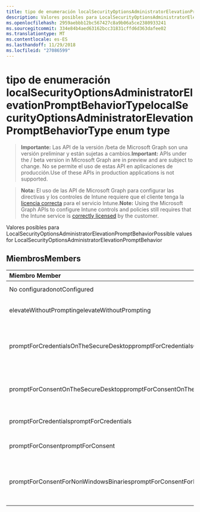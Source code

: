 ```yaml
---
title: tipo de enumeración localSecurityOptionsAdministratorElevationPromptBehaviorType
description: Valores posibles para LocalSecurityOptionsAdministratorElevationPromptBehavior
ms.openlocfilehash: 2959aebbb12bc567427c8a9b06a5ce2380933241
ms.sourcegitcommit: 334e84b4aed63162bcc31831cffd6d363dafee02
ms.translationtype: MT
ms.contentlocale: es-ES
ms.lasthandoff: 11/29/2018
ms.locfileid: "27086599"
---
```

# <a name="localsecurityoptionsadministratorelevationpromptbehaviortype-enum-type"></a><span data-ttu-id="75910-103">tipo de enumeración localSecurityOptionsAdministratorElevationPromptBehaviorType</span><span class="sxs-lookup"><span data-stu-id="75910-103">localSecurityOptionsAdministratorElevationPromptBehaviorType enum type</span></span>

> <span data-ttu-id="75910-104">**Importante:** Las API de la versión /beta de Microsoft Graph son una versión preliminar y están sujetas a cambios.</span><span class="sxs-lookup"><span data-stu-id="75910-104">**Important:** APIs under the / beta version in Microsoft Graph are in preview and are subject to change.</span></span> <span data-ttu-id="75910-105">No se permite el uso de estas API en aplicaciones de producción.</span><span class="sxs-lookup"><span data-stu-id="75910-105">Use of these APIs in production applications is not supported.</span></span>

> <span data-ttu-id="75910-106">**Nota:** El uso de las API de Microsoft Graph para configurar las directivas y los controles de Intune requiere que el cliente tenga la [licencia correcta](https://go.microsoft.com/fwlink/?linkid=839381) para el servicio Intune.</span><span class="sxs-lookup"><span data-stu-id="75910-106">**Note:** Using the Microsoft Graph APIs to configure Intune controls and policies still requires that the Intune service is [correctly licensed](https://go.microsoft.com/fwlink/?linkid=839381) by the customer.</span></span>

<span data-ttu-id="75910-107">Valores posibles para LocalSecurityOptionsAdministratorElevationPromptBehavior</span><span class="sxs-lookup"><span data-stu-id="75910-107">Possible values for LocalSecurityOptionsAdministratorElevationPromptBehavior</span></span>
## <a name="members"></a><span data-ttu-id="75910-108">Miembros</span><span class="sxs-lookup"><span data-stu-id="75910-108">Members</span></span>
|<span data-ttu-id="75910-109">Miembro	</span><span class="sxs-lookup"><span data-stu-id="75910-109">Member</span></span>|<span data-ttu-id="75910-110">Valor</span><span class="sxs-lookup"><span data-stu-id="75910-110">Value</span></span>|<span data-ttu-id="75910-111">Descripción</span><span class="sxs-lookup"><span data-stu-id="75910-111">Description</span></span>|
|:---|:---|:---|
|<span data-ttu-id="75910-112">No configurado</span><span class="sxs-lookup"><span data-stu-id="75910-112">notConfigured</span></span>|<span data-ttu-id="75910-113">0</span><span class="sxs-lookup"><span data-stu-id="75910-113">0</span></span>|<span data-ttu-id="75910-114">No configurado</span><span class="sxs-lookup"><span data-stu-id="75910-114">Not Configured</span></span>|
|<span data-ttu-id="75910-115">elevateWithoutPrompting</span><span class="sxs-lookup"><span data-stu-id="75910-115">elevateWithoutPrompting</span></span>|<span data-ttu-id="75910-116">1</span><span class="sxs-lookup"><span data-stu-id="75910-116">1</span></span>|<span data-ttu-id="75910-117">Elevar sin preguntar.</span><span class="sxs-lookup"><span data-stu-id="75910-117">Elevate without prompting.</span></span>|
|<span data-ttu-id="75910-118">promptForCredentialsOnTheSecureDesktop</span><span class="sxs-lookup"><span data-stu-id="75910-118">promptForCredentialsOnTheSecureDesktop</span></span>|<span data-ttu-id="75910-119">2</span><span class="sxs-lookup"><span data-stu-id="75910-119">2</span></span>|<span data-ttu-id="75910-120">Símbolo del sistema para las credenciales en el escritorio seguro</span><span class="sxs-lookup"><span data-stu-id="75910-120">Prompt for credentials on the secure desktop</span></span>|
|<span data-ttu-id="75910-121">promptForConsentOnTheSecureDesktop</span><span class="sxs-lookup"><span data-stu-id="75910-121">promptForConsentOnTheSecureDesktop</span></span>|<span data-ttu-id="75910-122">3</span><span class="sxs-lookup"><span data-stu-id="75910-122">3</span></span>|<span data-ttu-id="75910-123">Pedir consentimiento en el escritorio seguro</span><span class="sxs-lookup"><span data-stu-id="75910-123">Prompt for consent on the secure desktop</span></span>|
|<span data-ttu-id="75910-124">promptForCredentials</span><span class="sxs-lookup"><span data-stu-id="75910-124">promptForCredentials</span></span>|<span data-ttu-id="75910-125">4</span><span class="sxs-lookup"><span data-stu-id="75910-125">4</span></span>|<span data-ttu-id="75910-126">Solicitud de credenciales</span><span class="sxs-lookup"><span data-stu-id="75910-126">Prompt for credentials</span></span>|
|<span data-ttu-id="75910-127">promptForConsent</span><span class="sxs-lookup"><span data-stu-id="75910-127">promptForConsent</span></span>|<span data-ttu-id="75910-128">5</span><span class="sxs-lookup"><span data-stu-id="75910-128">5</span></span>|<span data-ttu-id="75910-129">Solicitud de consentimiento</span><span class="sxs-lookup"><span data-stu-id="75910-129">Prompt for consent</span></span>|
|<span data-ttu-id="75910-130">promptForConsentForNonWindowsBinaries</span><span class="sxs-lookup"><span data-stu-id="75910-130">promptForConsentForNonWindowsBinaries</span></span>|<span data-ttu-id="75910-131">6</span><span class="sxs-lookup"><span data-stu-id="75910-131">6</span></span>|<span data-ttu-id="75910-132">Pedir consentimiento para archivos binarios que no son de Windows</span><span class="sxs-lookup"><span data-stu-id="75910-132">Prompt for consent for non-Windows binaries</span></span>|





